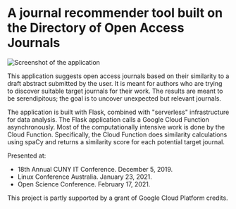 # A journal recommender tool built on the Directory of Open Access Journals

![Screenshot of the application](static/screenshot2.png)

This application suggests open access journals based on their similarity to a draft abstract submitted by the user. It is meant for authors who are trying to discover suitable target journals for their work. The results are meant to be serendipitous; the goal is to uncover unexpected but relevant journals.

The application is built with Flask, combined with "serverless" infrastructure for data analysis. The Flask application calls a Google Cloud Function asynchronously. Most of the computationally intensive work is done by the Cloud Function. Specifically, the Cloud Function does similarity calculations using spaCy and returns a similarity score for each potential target journal.

Presented at:
* 18th Annual CUNY IT Conference. December 5, 2019.
* Linux Conference Australia. January 23, 2021.
* Open Science Conference. February 17, 2021.

This project is partly supported by a grant of Google Cloud Platform credits.
